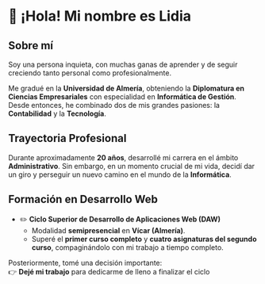 # 👋 ¡Hola! Mi nombre es Lidia

## Sobre mí

Soy una persona inquieta, con muchas ganas de aprender y de seguir creciendo tanto personal como profesionalmente.

Me gradué en la **Universidad de Almería**, obteniendo la **Diplomatura en Ciencias Empresariales** con especialidad en **Informática de Gestión**. Desde entonces, he combinado dos de mis grandes pasiones: la **Contabilidad** y la **Tecnología**.

## Trayectoria Profesional

Durante aproximadamente **20 años**, desarrollé mi carrera en el ámbito **Administrativo**. Sin embargo, en un momento crucial de mi vida, decidí dar un giro y perseguir un nuevo camino en el mundo de la **Informática**.

## Formación en Desarrollo Web

- ✏️ **Ciclo Superior de Desarrollo de Aplicaciones Web (DAW)**  
  - Modalidad **semipresencial** en **Vícar (Almería)**.
  - Superé el **primer curso completo** y **cuatro asignaturas del segundo curso**, compaginándolo con mi trabajo a tiempo completo.
  
Posteriormente, tomé una decisión importante:  
👉 **Dejé mi trabajo** para dedicarme de lleno a finalizar el ciclo

